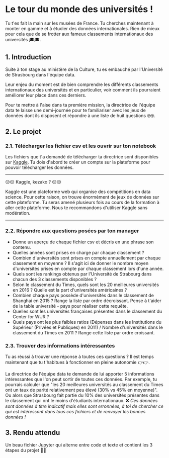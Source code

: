 # Le tour du monde des universités !

Tu t'es fait la main sur les musées de France. Tu cherches maintenant à monter en gamme et à étudier des données internationales. Rien de mieux pour cela que de se frotter aux fameux classements internationaux des universités 🎓🎓.

## 1. Introduction
Suite à ton stage au ministère de la Culture, tu es embauché par l'Université de Strasbourg dans l'équipe data.

Leur enjeu du moment est de bien comprendre les différents classements internationaux des universités et en particulier, voir comment ils pourraient améliorer leur place dans ces derniers.

Pour te mettre à l'aise dans ta première mission, la directrice de l'équipe data te laisse une demi-journée pour te familiariser avec les jeux de données dont ils disposent et répondre à une liste de huit questions 🤓🤓.

## 2. Le projet

### 2.1. Télécharger les fichier csv et les ouvrir sur ton notebook

Les fichiers que t'a demandé de télécharger ta directrice sont disponibles sur [Kaggle](https://www.kaggle.com/mylesoneill/world-university-rankings). Tu dois d'abord te créer un compte sur la plateforme pour pouvoir télécharger les données. 

___

😑😑  Kaggle, kezako ? 😑😑

Kaggle est une plateforme web qui organise des compétitions en data science. Pour cette raison, on trouve énormément de jeux de données sur cette plateforme. Tu seras amené plusieurs fois au cours de la formation à aller cette plateforme. Nous te recommandons d'utiliser Kaggle sans modération. 

___


### 2.2. Répondre aux questions posées par ton manager

- Donne un aperçu de chaque fichier csv et décris en une phrase son contenu. 
- Quelles années sont prises en charge par chaque classement ? 
- Combien d'universités sont prises en compte annuellement par chaque classement en moyenne ? Il s'agit ici de donner le nombre moyen d'universités prises en compte par chaque classement lors d'une année.
- Quels sont les rankings obtenus par l'Université de Strabourg dans chacun des 3 classements disponibles ?
- Selon le classement du Times, quels sont les 20 meilleures universités en 2016 ? Quelle est la part d'universités américaines ?
- Combien chaque pays possède d'universités dans le classement de Shanghai en 2015 ? Range la liste par ordre décroissant. Pense à t'aider de la table université - pays pour réaliser cette requête.
- Quelles sont les universités françaises présentes dans le classement du Center for WUR ?
- Quels pays ont les plus faibles ratios (Dépenses dans les Institutions du Supérieur (Privées et Publiques) en 2011) / Nombre d'universités dans le classement du Times en 2011 ? Range cette liste par ordre croissant.


### 2.3. Trouver des informations intéressantes

Tu as réussi à trouver une réponse à toutes ces questions ? 
Il est temps maintenant que tu t'habitues à fonctionner en pleine autonomie 👉👉. 

La directrice de l'équipe data te demande de lui apporter 5 informations intéressantes que l'on peut sortir de toutes ces données. Par exemple, tu pourrais calculer que "les 20 meilleures universités au classement du Times ont un taux de parité relativement peu élevé (30% vs 45% en moyenne)". Ou alors que Strasbourg fait partie du 10% des universités présentes dans le classement qui ont le moins d'étudiants internationaux. 
❌ *Ces données sont données à titre indicatif mais elles sont erronnées, à toi de chercher ce qui est intéressant dans tous ces fichiers et de renvoyer les bonnes données !*


## 3. Rendu attendu
Un beau fichier Jupyter qui alterne entre code et texte et contient les 3 étapes du projet 🍹🍹
